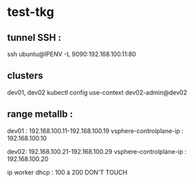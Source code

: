 # test-tkg
## tunnel SSH :
ssh ubuntu@IPENV -L 9090:192.168.100.11:80

## clusters
dev01, dev02
kubectl config use-context dev02-admin@dev02

## range metallb :
dev01 : 192.168.100.11-192.168.100.19 
vsphere-controlplane-ip : 192.168.100.10

dev02: 192.168.100.21-192.168.100.29
vsphere-controlplane-ip : 192.168.100.20


ip worker dhcp : 100 à 200 DON'T TOUCH